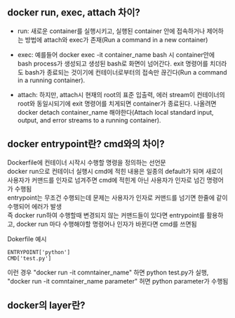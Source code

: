 ## docker run, exec, attach 차이?
 - run: 새로운 container를 실행시키고, 실행된 container 안에 접속하거나 제어하는 방법에 attach와 exec가 존재(Run a command in a new container)      

 - exec: 예를들어 docker exec -it container_name bash 시 container안에 bash process가 생성되고 생성된 bash로 화면이 넘어간다. exit 명령어를 치더라도 bash가 종료되는 것이기에 컨테이너로부터의 접속만 끊긴다(Run a command in a running container).     
       
 - attach: 하지만, attach시 현재의 root의 표준 입출력, 에러 stream이 컨테이너의 root와 동일시되기에 exit 명령어를 치게되면 container가 종료된다. 나올려면 docker detach container_name 해야한다(Attach local standard input, output, and error streams to a running container).    

   


## docker entrypoint란? cmd와의 차이?
Dockerfile에 컨테이너 시작시 수행할 명령을 정의하는 선언문   
docker run으로 컨테이너 실행시 cmd에 적힌 내용은 일종의 default가 되며 새로이 사용자가 커맨드를 인자로 넘겨주면 cmd에 적힌게 아닌 사용자가 인자로 넘긴 명령어가 수행됨     
entrypoint는 무조건 수행되는데 문제는 사용자가 인자로 커맨드를 넘기면 한줄에 같이 수행되어 에러가 발생   
즉 docker run하여 수행할때 변경되지 않는 커맨드들이 있다면 entrypoint를 활용하고, docker run 마다 수행해야할 명령어나 인자가 바뀐다면 cmd를 쓰면됨   

Dokerfile 예시
~~~
ENTRYPOINT['python']
CMD['test.py']
~~~
이런 경우 "docker run -it comntainer_name" 하면 python test.py가 실행, "docker run -it comntainer_name parameter" 허면 python parameter가 수행됨     

## docker의 layer란?

